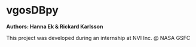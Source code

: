 # vgosDBpy

**Authors: Hanna Ek & Rickard Karlsson**

This project was developed during an internship at NVI Inc. @ NASA GSFC


